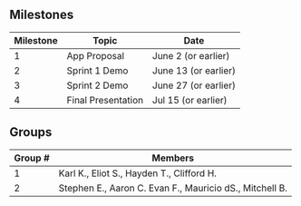 
## Milestones
Milestone | Topic | Date
 --- | --- | ---
 1 | App Proposal | June 2 (or earlier)
 2 | Sprint 1 Demo | June 13 (or earlier)
 3 | Sprint 2 Demo | June 27 (or earlier)
 4 | Final Presentation | Jul 15 (or earlier)


## Groups

Group # | Members
 --- | ---
1 | Karl K., Eliot S., Hayden T.,  Clifford H.
2 | Stephen E., Aaron C. Evan F., Mauricio dS., Mitchell B.


